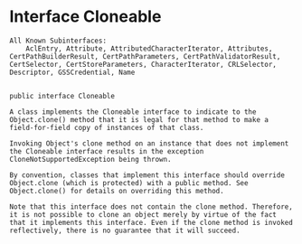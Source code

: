 # Interface Cloneable

    All Known Subinterfaces:
        AclEntry, Attribute, AttributedCharacterIterator, Attributes, CertPathBuilderResult, CertPathParameters, CertPathValidatorResult, CertSelector, CertStoreParameters, CharacterIterator, CRLSelector, Descriptor, GSSCredential, Name


    public interface Cloneable

    A class implements the Cloneable interface to indicate to the Object.clone() method that it is legal for that method to make a field-for-field copy of instances of that class.

    Invoking Object's clone method on an instance that does not implement the Cloneable interface results in the exception CloneNotSupportedException being thrown.

    By convention, classes that implement this interface should override Object.clone (which is protected) with a public method. See Object.clone() for details on overriding this method.

    Note that this interface does not contain the clone method. Therefore, it is not possible to clone an object merely by virtue of the fact that it implements this interface. Even if the clone method is invoked reflectively, there is no guarantee that it will succeed.
